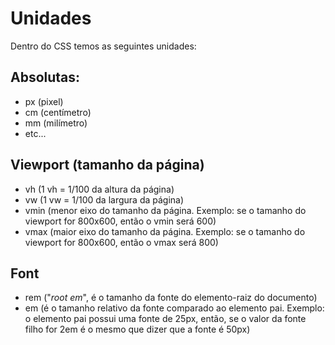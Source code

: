 # Unidades
Dentro do CSS temos as seguintes unidades:

## Absolutas:
- px (pixel)
- cm (centímetro)
- mm (milímetro)
- etc...

## Viewport (tamanho da página)
- vh (1 vh = 1/100 da altura da página)
- vw (1 vw = 1/100 da largura da página)
- vmin (menor eixo do tamanho da página. Exemplo: se o tamanho do viewport for 800x600, então o vmin será 600)
- vmax (maior eixo do tamanho da página. Exemplo: se o tamanho do viewport for 800x600, então o vmax será 800)

## Font
- rem ("*root em*", é o tamanho da fonte do elemento-raiz do documento)
- em (é o tamanho relativo da fonte comparado ao elemento pai. Exemplo: o elemento pai possui uma fonte de 25px, então, se o valor da fonte filho for 2em é o mesmo que dizer que a fonte é 50px)